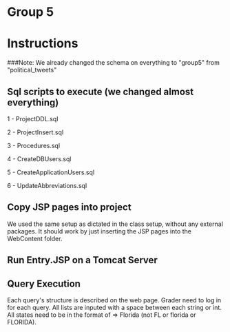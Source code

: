 # Group 5

# Instructions

###Note: We already changed the schema on everything to "group5" from "political_tweets"

## Sql scripts to execute (we changed almost everything)
1 - ProjectDDL.sql

2 - ProjectInsert.sql

3 - Procedures.sql

4 - CreateDBUsers.sql

5 - CreateApplicationUsers.sql

6 - UpdateAbbreviations.sql


## Copy JSP pages into project
We used the same setup as dictated in the class setup, without any external packages. It should work by just inserting the JSP pages into the WebContent folder.


## Run Entry.JSP on a Tomcat Server

## Query Execution
Each query's structure is described on the web page. Grader need to log in for each query. All lists are inputed with a space between each string or int. All states need to be in the format of => Florida (not FL or florida or FLORIDA).
